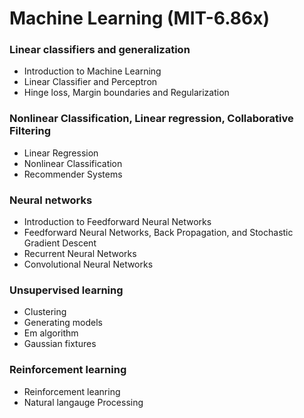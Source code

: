 # Machine Learning (MIT-6.86x)



<h3>Linear classifiers and generalization
</h3>

<ul>
  <li>Introduction to Machine Learning</li>
  <li>Linear Classifier and Perceptron</li>
  <li>Hinge loss, Margin boundaries and Regularization</li>
</ul>  


<h3>Nonlinear Classification, Linear regression, Collaborative Filtering
</h3>

<ul>
  <li>Linear Regression</li>
  <li>Nonlinear Classification</li>
  <li>Recommender Systems</li>
</ul>

<h3>Neural networks</h3>
<ul>
  <li>Introduction to Feedforward Neural Networks</li>
  <li>Feedforward Neural Networks, Back Propagation, and Stochastic Gradient Descent</li>
  <li>Recurrent Neural Networks</li>
  <li>Convolutional Neural Networks</li>
 </ul>
 <h3>Unsupervised learning</h3>
 <ul>
  <li>Clustering</li>
  <li>Generating models</li>
  <li>Em algorithm</li>
  <li>Gaussian fixtures</li>
  </ul>
  <h3> Reinforcement learning</h3>
  <ul>
  <li>Reinforcement leanring</li>
  <li>Natural langauge Processing</li>
 </ul>
    
